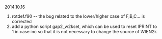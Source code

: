 2014.10.16
  1. rotdef.f90 -- the bug related to the lower/higher case of F,B,C... is corrected 
  2. add a python script gap2_w2kset, which can be used to reset IPRINT to 1 in case.inc 
     so that it is not necessary to change the source of WIEN2k 

